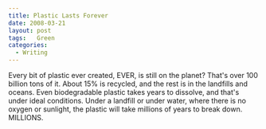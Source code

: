 ```yaml
---
title: Plastic Lasts Forever
date: 2008-03-21
layout: post
tags:   Green
categories:
  - Writing
---
```


Every bit of plastic ever created, EVER, is still on the planet?  That's over 100 billion tons of it.  About 15% is recycled, and the rest is in the landfills and oceans.  Even biodegradable plastic takes years to dissolve, and that's under ideal conditions.  Under a landfill or under water, where there is no oxygen or sunlight, the plastic will take millions of years to break down.  MILLIONS. 

